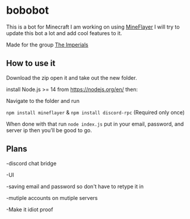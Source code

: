 # bobobot
This is a bot for Minecraft I am working on using [MineFlayer](https://github.com/PrismarineJS/mineflayer/tree/master/) I will try to update this bot a lot and add cool features to it.

Made for the group [The Imperials](https://discord.gg/tYMF7Rb5JY)

## How to use it

Download the zip open it and take out the new folder.

install Node.js >= 14 from https://nodejs.org/en/ then:

Navigate to the folder and run

```npm install mineflayer``` & ```npm install discord-rpc``` (Required only once)

When done with that run ``` node index.js ``` put in your email, password, and server ip then you'll be good to go.

## Plans
-discord chat bridge

-UI

-saving email and password so don't have to retype it in 

-mutiple accounts on mutiple servers

-Make it idiot proof
